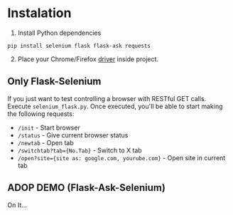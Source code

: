# Instalation

1. Install Python dependencies
```
pip install selenium flask flask-ask requests
```
2. Place your Chrome/Firefox [driver](http://selenium-python.readthedocs.io/installation.html#drivers) inside project.


## Only Flask-Selenium
If you just want to test controlling a browser with RESTful GET calls. Execute `selenium_flask.py`. Once executed, you'll be able to start making the following requests:

  * `/init` - Start browser
  * `/status` - Give current browser status
  * `/newtab` - Open tab
  * `/switchtab?tab={No.Tab}` - Switch to X tab
  * `/open?site={site as: google.com, yourube.com}` - Open site in current tab


## ADOP DEMO (Flask-Ask-Selenium)
On It...
